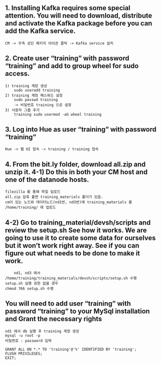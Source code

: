 ##  1. Installing Kafka requires some special attention. You will need to download, distribute and activate the Kafka package before you can add the Kafka service.
```
CM -> 우측 상단 패키지 아이콘 클릭 -> Kafka service 설치
```

##  2. Create user “training” with password “training” and add to group wheel for sudo access.
```
1) training 계정 생성
	sudo useradd training 
2) training 계정 패스워드 설정
	sudo passwd training
	-> 비밀번호 training 으로 설정
3) 사용자 그룹 추가
	training sudo usermod -aG wheel training
```

##  3. Log into Hue as user “training” with password “training”
```
Hue -> 웹 UI 접속 -> training / training 접속
```

##  4. From the bit.ly folder, download all.zip and unzip it. 4-1) Do this in both your CM host and one of the datanode hosts. 
```
filezilla 를 통해 파일 업로드
all.zip 압축 풀면 training_materials 폴더가 있음.
cm이 있는 노드와 데이터노드(nd1번, nd3번)에 training_materials 를 /home/training/ 에 업로드
```

##   4-2) Go to training_material/devsh/scripts and review the setup.sh See how it works. We are going to use it to create some data for ourselves but it won’t work right away. See if you can figure out what needs to be done to make it work.
```
	nd1, nd3 에서 /home/training/training_materials/devsh/scripts/setup.sh 수행
setup.sh 실행 권한 없을 경우
chmod 766 setup.sh 수행
```	
##  You will need to add user “training” with password “training” to your MySql installation and Grant the necessary rights
```
nd1 에서 db 실행 후 training 계정 생성
mysql -u root -p
비밀번호 : password 입력

GRANT ALL ON *.* TO 'training'@'%' IDENTIFIED BY 'training';
FLUSH PRIVILEGES;
EXIT;	
```  
